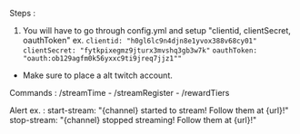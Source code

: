 Steps : 
1. You will have to go through config.yml and setup "clientid, clientSecret, oauthToken" ex. `clientid: "h0gl6lc9n4djn8e1yvox388v68cy01"` `clientSecret: "fytkpixegmz9jturx3mvshq3gb3w7k"` `oauthToken: "oauth:ob129agfm0k56yxxc9ti9jreq7jjz1""`
- Make sure to place a alt twitch account.

Commands : 
/streamTime - /streamRegister - /rewardTiers

Alert ex. :
start-stream: "{channel} started to stream! Follow them at {url}!"
stop-stream: "{channel} stopped streaming! Follow them at {url}!"
